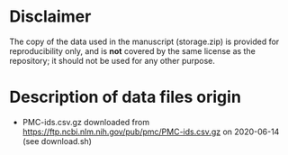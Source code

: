 # Disclaimer

The copy of the data used in the manuscript (storage.zip) is provided for reproducibility only, and is **not** covered by the same license as the repository; it should not be used for any other purpose.

# Description of data files origin

- PMC-ids.csv.gz downloaded from https://ftp.ncbi.nlm.nih.gov/pub/pmc/PMC-ids.csv.gz on 2020-06-14 (see download.sh)
